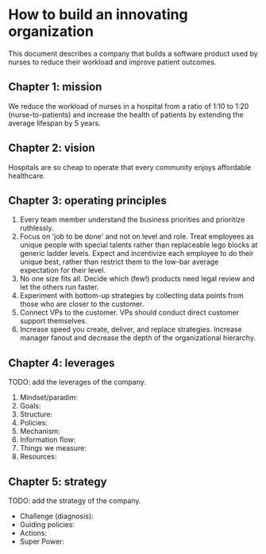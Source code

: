 # How to build an innovating organization
This document describes a company that builds a software product used by nurses to reduce their workload and improve patient outcomes.

## Chapter 1: mission
We reduce the workload of nurses in a hospital from a ratio of 1:10 to 1:20 (nurse-to-patients) and increase the health of patients by extending the average lifespan by 5 years.

## Chapter 2: vision
Hospitals are so cheap to operate that every community enjoys affordable healthcare.

## Chapter 3: operating principles
1. Every team member understand the business priorities and prioritize ruthlessly.
1. Focus on 'job to be done' and not on level and role. Treat employees as unique people with special talents rather than replaceable lego blocks at generic ladder levels. Expect and incentivize each employee to do their unique best, rather than restrict them to the low-bar average expectation for their level.
1. No one size fits all. Decide which (few!) products need legal review and let the others run faster.
1. Experiment with bottom-up strategies by collecting data points from those who are closer to the customer.
1. Connect VPs to the customer. VPs should conduct direct customer support themselves.
1. Increase speed you create, deliver, and replace strategies. Increase manager fanout and decrease the depth of the organizational hierarchy.

## Chapter 4: leverages
TODO: add the leverages of the company.

1. Mindset/paradim:
1. Goals:
1. Structure:
1. Policies:
1. Mechanism:
1. Information flow:
1. Things we measure:
1. Resources:

## Chapter 5: strategy
TODO: add the strategy of the company.

* Challenge (diagnosis):
* Guiding policies:
* Actions:
* Super Power:
